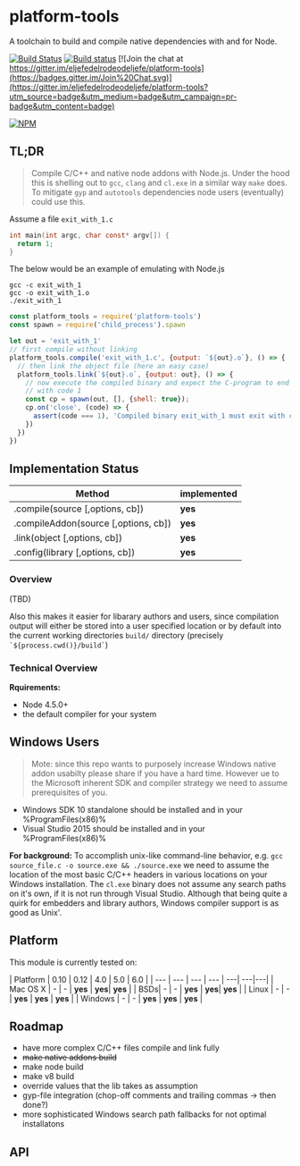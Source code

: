 # platform-tools

A toolchain to build and compile native dependencies with and for Node.

[![Build Status](https://travis-ci.org/eljefedelrodeodeljefe/platform-tools.svg?branch=master)](https://travis-ci.org/eljefedelrodeodeljefe/platform-tools) [![Build status](https://ci.appveyor.com/api/projects/status/59q34ua3i457k27x?svg=true)](https://ci.appveyor.com/project/eljefederodeodeljefe/platform-tools) [![Join the chat at https://gitter.im/eljefedelrodeodeljefe/platform-tools](https://badges.gitter.im/Join%20Chat.svg)](https://gitter.im/eljefedelrodeodeljefe/platform-tools?utm_source=badge&utm_medium=badge&utm_campaign=pr-badge&utm_content=badge)

[![NPM](https://nodei.co/npm-dl/platform-tools.png?months=6&height=2)](https://nodei.co/npm/platform-tools/)

## TL;DR

> Compile C/C++ and native node addons with Node.js. Under the hood this is shelling
out to `gcc`, `clang` and `cl.exe` in a similar way `make` does. To mitigate `gyp` and
`autotools` dependencies node users (eventually) could use this.

Assume a file `exit_with_1.c`

```c
int main(int argc, char const* argv[]) {
  return 1;
}
```

The below would be an example of emulating with Node.js

```console
gcc -c exit_with_1
gcc -o exit_with_1.o
./exit_with_1
```

```js
const platform_tools = require('platform-tools')
const spawn = require('child_process').spawn

let out = 'exit_with_1'
// first compile without linking
platform_tools.compile('exit_with_1.c', {output: `${out}.o`}, () => {
  // then link the object file (here an easy case)
  platform_tools.link(`${out}.o`, {output: out}, () => {
    // now execute the compiled binary and expect the C-program to end
    // with code 1
    const cp = spawn(out, [], {shell: true});
    cp.on('close', (code) => {
      assert(code === 1), 'Compiled binary exit_with_1 must exit with code 1')
    })
  })
})
```

## Implementation Status<a name="status"></a>
| Method | implemented |
| --- | --- |
| .compile(source [,options, cb]) | **yes** |
| .compileAddon(source [,options, cb]) | **yes** |
| .link(object [,options, cb]) | **yes** |
| .config(library [,options, cb]) | **yes** |



### Overview

(TBD)

Also this makes it easier for libarary authors and users, since compilation
output will either be stored into a user specified location or by default into
the current working directories `build/` directory (precisely
``` `${process.cwd()}/build` ```)

### Technical Overview

**Rquirements:**
* Node 4.5.0+
* the default compiler for your system

## Windows Users

> Mote: since this repo wants to purposely increase Windows native addon usabilty
please share if you have a hard time. However ue to the Microsoft inherent SDK
and compiler strategy we need to assume prerequisites of you.

* Windows SDK 10 standalone should be installed and in your %ProgramFiles(x86)%
* Visual Studio 2015 should be installed and in your %ProgramFiles(x86)%

**For background:** To accomplish unix-like command-line behavior, e.g.
`gcc source_file.c -o source.exe && ./source.exe` we need to assume the location
of the most basic C/C++ headers in various locations on your Windows installation.
The `cl.exe` binary does not assume any search paths on it's own, if it is not
run through Visual Studio. Although that being quite a quirk for embedders and
library authors, Windows compiler support is as good as Unix'.

## Platform

This module is currently tested on:

| Platform | 0.10 | 0.12 | 4.0 | 5.0 | 6.0 |
| --- | --- | --- | --- | ---| ---|---|
| Mac OS X | - | - | **yes** | **yes**| **yes** |
| BSDs| - | - | **yes** | **yes**| **yes** |
| Linux | - | - | **yes** | **yes**  | **yes** |
| Windows | - | - | **yes** | **yes**  | **yes** |

## Roadmap

* have more complex C/C++ files compile and link fully
* ~~make native addons build~~
* make node build
* make v8 build
* override values that the lib takes as assumption
* gyp-file integration (chop-off comments and trailing commas -> then done?)
* more sophisticated Windows search path fallbacks for not optimal installatons


## API
